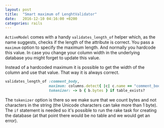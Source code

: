 ```yaml
---
layout: post
title:  "Smart maximum of LenghtValidator"
date:   2016-12-10 04:16:00 +0200
categories: rails
---
```


`ActiveModel` comes with a handy `validates_length_of` helper which, as the name suggests, checks if the length of the attribute is correct. You pass a `maximum` option to specify the maximum length. And normally you hardcode this value. In case you change your column width in the underlying database you might forget to update this value.

Instead of a hardcoded maximum it is possible to get the width of the column and use that value. That way it is always correct.

```ruby
validates_length_of :comment_body,
                    maximum: columns.detect{ |c| c.name == "comment_body" }.limit,
                    tokenizer: -> b { b.bytes } if table_exists?
```

The `tokenizer` option is there so we make sure that we count bytes and not characters in the string (the Unicode characters can take more than 1 byte).
The `if` statement is needed so it's possible to run the rake task for creating the database (at that point there would be no table and we would get an error).
